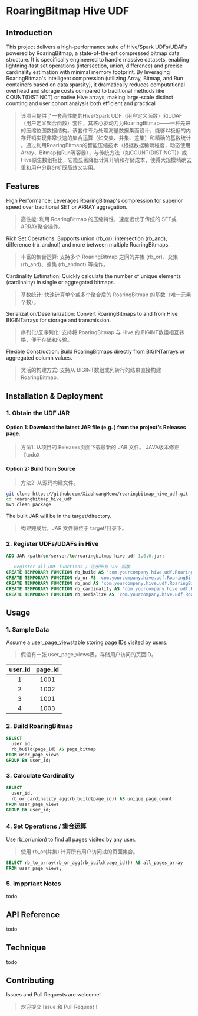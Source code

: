 # RoaringBitmap Hive UDF

## Introduction
This project delivers a high-performance suite of Hive/Spark UDFs/UDAFs powered by ​​RoaringBitmap​​, a state-of-the-art compressed bitmap data structure. It is specifically engineered to handle massive datasets, enabling ​​lightning-fast set operations​​ (intersection, union, difference) and ​​precise cardinality estimation​​ with minimal memory footprint. By leveraging RoaringBitmap's intelligent compression (utilizing Array, Bitmap, and Run containers based on data sparsity), it dramatically reduces computational overhead and storage costs compared to traditional methods like COUNT(DISTINCT) or native Hive arrays, making large-scale distinct counting and user cohort analysis both efficient and practical 

> 该项目提供了一套高性能的Hive/Spark UDF（用户定义函数）和UDAF（用户定义聚合函数）套件，其核心驱动力为​​RoaringBitmap​​——一种先进的压缩位图数据结构。该套件专为处理海量数据集而设计，能够以极低的内存开销实现​​非常快速的集合运算​​（如交集、并集、差集）和​​精确的基数统计​​。通过利用RoaringBitmap的智能压缩技术（根据数据稀疏程度，动态使用Array、Bitmap和Run等容器），与传统方法（如COUNT(DISTINCT)）或Hive原生数组相比，它能​​显著降低计算开销和存储成本​​，使得大规模精确去重和用户分群分析既高效又实用。

## Features
​​High Performance​​: Leverages RoaringBitmap's compression for superior speed over traditional SET or ARRAY aggregation.
> ​​高性能​​: 利用 RoaringBitmap 的压缩特性，速度远优于传统的 SET或 ARRAY聚合操作。

​​Rich Set Operations​​: Supports union (rb_or), intersection (rb_and), difference (rb_andnot) and more between multiple RoaringBitmaps.
> ​​丰富的集合运算​​: 支持多个 RoaringBitmap 之间的并集 (rb_or)、交集(rb_and)、差集 (rb_andnot) 等操作。

​​Cardinality Estimation​​: Quickly calculate the number of unique elements (cardinality) in single or aggregated bitmaps.
> 基数统计​​: 快速计算单个或多个聚合后的 RoaringBitmap 的基数（唯一元素个数）。

Serialization/Deserialization​​: Convert RoaringBitmaps to and from Hive BIGINTarrays for storage and transmission.
> ​序列化/反序列化​​: 支持将 RoaringBitmap 与 Hive 的 BIGINT数组相互转换，便于存储和传输。

​​Flexible Construction​​: Build RoaringBitmaps directly from BIGINTarrays or aggregated column values.
> ​​灵活的构建方式​​: 支持从 BIGINT数组或列转行的结果直接构建 RoaringBitmap。

## Installation & Deployment
### 1. Obtain the UDF JAR 
#### Option 1: Download the latest JAR file (e.g. ) from the project's Releases page. 
> 方法1: 从项目的 Releases页面下载最新的 JAR 文件。
> JAVA版本修正《todo》

#### Option 2: Build from Source​​
> 方法2: 从源码构建文件。

```bash
git clone https://github.com/XiaohuangMeow/roaringbitmap_hive_udf.git
cd roaringbitmap_hive_udf
mvn clean package
```
The built JAR will be in the target/directory.
> 构建完成后，JAR 文件将位于 target/目录下。

### 2. Register UDFs/UDAFs in Hive
```sql
ADD JAR /path/on/server/to/roaringbitmap-hive-udf-1.0.0.jar;

-- Register all UDF functions / 注册所有 UDF 函数
CREATE TEMPORARY FUNCTION rb_build AS 'com.yourcompany.hive.udf.RoaringBitmapBuildUDF';
CREATE TEMPORARY FUNCTION rb_or AS 'com.yourcompany.hive.udf.RoaringBitmapOrUDF';
CREATE TEMPORARY FUNCTION rb_and AS 'com.yourcompany.hive.udf.RoaringBitmapAndUDF';
CREATE TEMPORARY FUNCTION rb_cardinality AS 'com.yourcompany.hive.udf.RoaringBitmapCardinalityUDF';
CREATE TEMPORARY FUNCTION rb_serialize AS 'com.yourcompany.hive.udf.RoaringBitmapSerializeUDF';
```

## Usage 
### 1. Sample Data
Assume a user_page_viewstable storing page IDs visited by users.
> 假设有一张 user_page_views表，存储用户访问的页面ID。

| user_id   | page_id | 
| :---:     | :----:  |
| 1         | 1001    |
| 2         | 1002    |
| 3         | 1001    |
| 4         | 1003    |

### 2. Build RoaringBitmap 
```sql
SELECT
  user_id,
  rb_build(page_id) AS page_bitmap
FROM user_page_views
GROUP BY user_id;
```

### 3. Calculate Cardinality
```sql
SELECT
  user_id,
  rb_or_cardinality_agg(rb_build(page_id)) AS unique_page_count
FROM user_page_views
GROUP BY user_id;
```

### 4. Set Operations / 集合运算
​​Use rb_or(union) to find all pages visited by any user.​​
> ​​使用 rb_or(并集) 计算所有用户访问过的页面集合。​​
```sql
SELECT rb_to_array(rb_or_agg(rb_build(page_id))) AS all_pages_array
FROM user_page_views;
```

### 5. Impprtant Notes
todo

## API Reference
todo

## Technique
todo

## Contributing
Issues and Pull Requests are welcome! 
> 欢迎提交 Issue 和 Pull Request！
